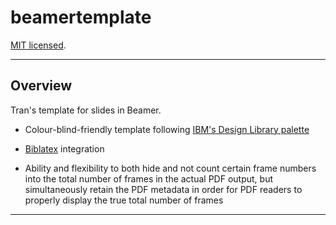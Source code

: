 # beamertemplate

[MIT licensed](https://github.com/paultran47/beamertemplate/blob/main/LICENCE.md).

---

## Overview

Tran's template for slides in Beamer.

* Colour-blind-friendly template following [IBM's Design Library palette](https://davidmathlogic.com/colorblind/)

* [Biblatex](https://ctan.org/pkg/biblatex) integration

* Ability and flexibility to both hide and not count certain frame numbers into
the total number of frames in the actual PDF output, but simultaneously retain
the PDF metadata in order for PDF readers to properly display the true total
number of frames

---
